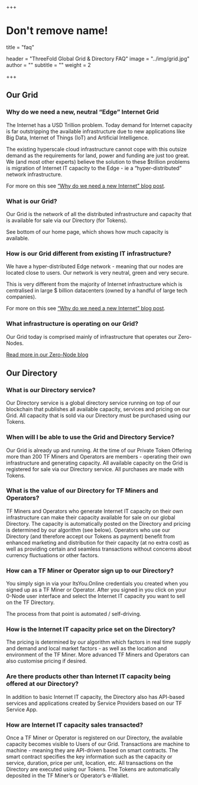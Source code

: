 +++
# Don't remove name!
title = "faq"

header = "ThreeFold Global Grid & Directory FAQ"
image = "../img/grid.jpg"
author = ""
subtitle = ""
weight = 2

+++


## Our Grid

### Why do we need a new, neutral “Edge” Internet Grid

The Internet has a USD Trillion problem. Today demand for Internet capacity is far outstripping the available infrastructure due to new applications like Big Data, Internet of Things (IoT) and Artificial Intelligence.

The existing hyperscale cloud infrastructure cannot cope with this outsize demand as the requirements for land, power and funding are just too great. We (and most other experts) believe the solution to these $trillion problems is migration of Internet IT capacity to the Edge - ie a “hyper-distributed” network infrastructure.

For more on this see [“Why do we need a new Internet” blog post](/information/need-for-new-neutral-internet/).

### What is our Grid?

Our Grid is the network of all the distributed infrastructure and capacity that is available for sale via our Directory (for Tokens).

See bottom of our home page, which shows how much capacity is available.

### How is our Grid different from existing IT infrastructure?

We have a hyper-distributed Edge network - meaning that our nodes are located close to users. Our network is very neutral, green and very secure.

This is very different from the majority of Internet infrastructure which is centralised in large $ billion datacenters (owned by a handful of large tech companies).

For more on this see [“Why do we need a new Internet” blog post](/information/need-for-new-neutral-internet/).

### What infrastructure is operating on our Grid?
Our Grid today is comprised mainly of infrastructure that operates our Zero-Nodes.

[Read more in our Zero-Node blog](/information/magical-zero-node/)

## Our Directory

### What is our Directory service?

Our Directory service is a global directory service running on top of our blockchain that publishes all available capacity, services and pricing on our Grid. All capacity that is sold via our Directory must be purchased using our Tokens.

### When will I be able to use the Grid and Directory Service?

Our Grid is already up and running. At the time of our Private Token Offering more than 200 TF Miners and Operators are members - operating their own infrastructure and generating capacity. All available capacity on the Grid is registered for sale via our Directory service. All purchases are made with Tokens.

### What is the value of our Directory for TF Miners and Operators?

TF Miners and Operators who generate Internet IT capacity on their own infrastructure can make their capacity available for sale on our global Directory.  The capacity is automatically posted on the Directory and pricing is determined by our algorithm (see below).  Operators who use our Directory (and therefore accept our Tokens as payment) benefit from enhanced marketing and distribution for their capacity (at no extra cost) as well as providing certain and seamless transactions without concerns about currency fluctuations or other factors.

### How can a TF Miner or Operator sign up to our Directory?

You simply sign in via your ItsYou.Online credentials you created when you signed up as a TF Miner or Operator. After you signed in you click on your 0-Node user interface and select the Internet IT capacity you want to sell on the TF Directory.  

The process from that point is automated / self-driving.

###  How is the Internet IT capacity price set on the Directory?

The pricing is determined by our algorithm which factors in real time supply and demand and local market factors - as well as the location and environment of the TF Miner.  More advanced TF Miners and Operators can also customise pricing if desired.

### Are there products other than Internet IT capacity being offered at our Directory?

In addition to basic Internet IT capacity, the Directory also has API-based services and applications created by Service Providers based on our TF Service App.  

### How are Internet IT capacity sales transacted?

Once a TF Miner or Operator is registered on our Directory, the available capacity becomes visible to Users of our Grid. Transactions are machine to machine - meaning they are API-driven based on smart contracts. The smart contract specifies the key information such as the capacity or service, duration, price per unit, location, etc.  All transactions on the Directory are executed using our Tokens.  The Tokens are automatically deposited in the TF Miner’s or Operator’s e-Wallet.
